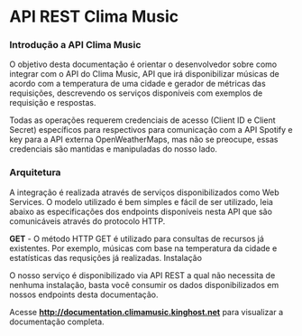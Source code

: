 # API REST Clima Music

<h3>Introdução a API Clima Music</h3>

O objetivo desta documentação é orientar o desenvolvedor sobre como integrar com o API do Clima Music, API que irá disponibilizar músicas de acordo com a temperatura de uma cidade e gerador de métricas das requisições, descrevendo os serviços disponíveis com exemplos de requisição e respostas.

Todas as operações requerem credenciais de acesso (Client ID e Client Secret) específicos para respectivos para comunicação com a API Spotify e key para a API externa OpenWeatherMaps, mas não se preocupe, essas credenciais são mantidas e manipuladas do nosso lado.

<h3>Arquitetura</h3>

A integração é realizada através de serviços disponibilizados como Web Services. O modelo utilizado é bem simples e fácil de ser utilizado, leia abaixo as especificações dos endpoints disponíveis nesta API que são comunicáveis através do protocolo HTTP.

<b>GET</b> - O método HTTP GET é utilizado para consultas de recursos já existentes. Por exemplo, músicas com base na temperatura da cidade e estatísticas das requsições já realizadas.
Instalação

O nosso serviço é disponibilizado via API REST a qual não necessita de nenhuma instalação, basta você consumir os dados disponibilizados em nossos endpoints desta documentação.

Acesse <b><a href="http://documentation.climamusic.kinghost.net" target="_blank">http://documentation.climamusic.kinghost.net</a></b> para visualizar a documentação completa.
